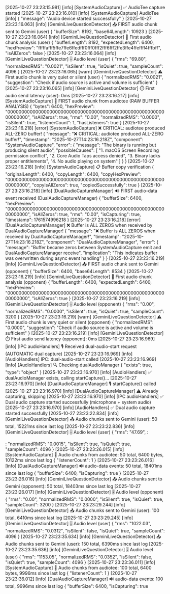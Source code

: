 [2025-10-27 23:23:15.981] [info]  [SystemAudioCapture] ✅ AudioTee capture started
[2025-10-27 23:23:16.010] [info]  [SystemAudioCapture] AudioTee [info] {
  "message": "Audio device started successfully"
}
[2025-10-27 23:23:16.063] [info]  [GeminiLiveQuestionDetector] 📤 FIRST audio chunk sent to Gemini (user) {
  "bufferSize": 8192,
  "base64Length": 10923
}
[2025-10-27 23:23:16.064] [info]  [GeminiLiveQuestionDetector] 🔬 First audio chunk analysis (user) {
  "bufferLength": 8192,
  "expectedLength": 6400,
  "hexPreview": "fffffafff5ffe7ffe6ffedfff0fff0fff2fff6fff2ffe3ffe4ffeffff4fffbff",
  "isAllZeros": false
}
[2025-10-27 23:23:16.064] [info]  [GeminiLiveQuestionDetector] 🎚️ Audio level (user) {
  "rms": "69.80",
  "normalizedRMS": "0.0021",
  "isSilent": true,
  "isQuiet": true,
  "sampleCount": 4096
}
[2025-10-27 23:23:16.065] [warn]  [GeminiLiveQuestionDetector] ⚠️ First audio chunk is very quiet or silent (user) {
  "normalizedRMS": "0.0021",
  "suggestion": "Check if audio source is active and volume is sufficient"
}
[2025-10-27 23:23:16.065] [info]  [GeminiLiveQuestionDetector] ⏱️ First audio send latency (user): 0ms
[2025-10-27 23:23:16.217] [info]  [SystemAudioCapture] 🎵 FIRST audio chunk from audiotee (RAW BUFFER ANALYSIS) {
  "bytes": 6400,
  "hexPreview": "0000000000000000000000000000000000000000000000000000000000000000",
  "isAllZeros": true,
  "rms": "0.00",
  "normalizedRMS": "0.0000",
  "isSilent": true,
  "listenerCount": 1,
  "hasListeners": true
}
[2025-10-27 23:23:16.218] [error] [SystemAudioCapture] ❌ CRITICAL: audiotee produced ALL-ZERO buffer! {
  "message": "❌ CRITICAL: audiotee produced ALL-ZERO buffer!",
  "timestamp": "2025-10-27T14:23:16.218Z",
  "component": "SystemAudioCapture",
  "error": {
    "message": "The binary is running but producing silent audio",
    "possibleCauses": [
      "1. macOS Screen Recording permission conflict",
      "2. Core Audio Taps access denied",
      "3. Binary lacks proper entitlements",
      "4. No audio playing on system"
    ]
  }
}
[2025-10-27 23:23:16.218] [info]  [SystemAudioCapture] 📋 Buffer copy verification {
  "originalLength": 6400,
  "copyLength": 6400,
  "copyHexPreview": "0000000000000000000000000000000000000000000000000000000000000000",
  "copyIsAllZeros": true,
  "copiedSuccessfully": true
}
[2025-10-27 23:23:16.218] [info]  [DualAudioCaptureManager] 🔊 FIRST audio-data event received (DualAudioCaptureManager) {
  "bufferSize": 6400,
  "hexPreview": "0000000000000000000000000000000000000000000000000000000000000000",
  "isAllZeros": true,
  "rms": "0.00",
  "isCapturing": true,
  "timestamp": 1761574996218
}
[2025-10-27 23:23:16.218] [error] [DualAudioCaptureManager] ❌ Buffer is ALL ZEROS when received by DualAudioCaptureManager! {
  "message": "❌ Buffer is ALL ZEROS when received by DualAudioCaptureManager!",
  "timestamp": "2025-10-27T14:23:16.218Z",
  "component": "DualAudioCaptureManager",
  "error": {
    "message": "Buffer became zeros between SystemAudioCapture emit and DualAudioCaptureManager receive",
    "implication": "This indicates buffer was overwritten during async event handling"
  }
}
[2025-10-27 23:23:16.219] [info]  [GeminiLiveQuestionDetector] 📤 FIRST audio chunk sent to Gemini (opponent) {
  "bufferSize": 6400,
  "base64Length": 8534
}
[2025-10-27 23:23:16.219] [info]  [GeminiLiveQuestionDetector] 🔬 First audio chunk analysis (opponent) {
  "bufferLength": 6400,
  "expectedLength": 6400,
  "hexPreview": "0000000000000000000000000000000000000000000000000000000000000000",
  "isAllZeros": true
}
[2025-10-27 23:23:16.219] [info]  [GeminiLiveQuestionDetector] 🎚️ Audio level (opponent) {
  "rms": "0.00",
  "normalizedRMS": "0.0000",
  "isSilent": true,
  "isQuiet": true,
  "sampleCount": 3200
}
[2025-10-27 23:23:16.219] [warn]  [GeminiLiveQuestionDetector] ⚠️ First audio chunk is very quiet or silent (opponent) {
  "normalizedRMS": "0.0000",
  "suggestion": "Check if audio source is active and volume is sufficient"
}
[2025-10-27 23:23:16.219] [info]  [GeminiLiveQuestionDetector] ⏱️ First audio send latency (opponent): 0ms
[2025-10-27 23:23:16.969] [info]  [IPC audioHandlers] 🎙️  Received dual-audio-start request (AUTOMATIC dual capture)
[2025-10-27 23:23:16.969] [info]  [AudioHandlers] IPC: dual-audio-start called
[2025-10-27 23:23:16.969] [info]  [AudioHandlers] 🔍 Checking dualAudioManager {
  "exists": true,
  "type": "object"
}
[2025-10-27 23:23:16.970] [info]  [AudioHandlers] ✅ dualAudioManager exists, calling startCapture()...
[2025-10-27 23:23:16.970] [info]  [DualAudioCaptureManager] 🎙️ startCapture() called
[2025-10-27 23:23:16.970] [info]  [DualAudioCaptureManager] ⚠️ Already capturing, skipping
[2025-10-27 23:23:16.970] [info]  [IPC audioHandlers] ✅ Dual audio capture started successfully (microphone + system audio)
[2025-10-27 23:23:16.970] [info]  [AudioHandlers] ✅ Dual audio capture started successfully
[2025-10-27 23:23:22.834] [info]  [GeminiLiveQuestionDetector] 📤 Audio chunks sent to Gemini (user): 50 total, 15221ms since last log
[2025-10-27 23:23:22.836] [info]  [GeminiLiveQuestionDetector] 🎚️ Audio level (user) {
  "rms": "47.69",
:

:
  "normalizedRMS": "0.0015",
  "isSilent": true,
  "isQuiet": true,
  "sampleCount": 4096
}
[2025-10-27 23:23:26.015] [info]  [SystemAudioCapture] 🎵 Audio chunks from audiotee: 50 total, 6400 bytes, 10122ms since last log {
  "listenerCount": 1
}
[2025-10-27 23:23:26.016] [info]  [DualAudioCaptureManager] 🔊 audio-data events: 50 total, 18401ms since last log {
  "bufferSize": 6400,
  "isCapturing": true
}
[2025-10-27 23:23:26.016] [info]  [GeminiLiveQuestionDetector] 📤 Audio chunks sent to Gemini (opponent): 50 total, 18403ms since last log
[2025-10-27 23:23:26.017] [info]  [GeminiLiveQuestionDetector] 🎚️ Audio level (opponent) {
  "rms": "0.00",
  "normalizedRMS": "0.0000",
  "isSilent": true,
  "isQuiet": true,
  "sampleCount": 3200
}
[2025-10-27 23:23:29.244] [info]  [GeminiLiveQuestionDetector] 📤 Audio chunks sent to Gemini (user): 100 total, 6410ms since last log
[2025-10-27 23:23:29.245] [info]  [GeminiLiveQuestionDetector] 🎚️ Audio level (user) {
  "rms": "1022.03",
  "normalizedRMS": "0.0312",
  "isSilent": false,
  "isQuiet": true,
  "sampleCount": 4096
}
[2025-10-27 23:23:35.634] [info]  [GeminiLiveQuestionDetector] 📤 Audio chunks sent to Gemini (user): 150 total, 6390ms since last log
[2025-10-27 23:23:35.636] [info]  [GeminiLiveQuestionDetector] 🎚️ Audio level (user) {
  "rms": "1153.05",
  "normalizedRMS": "0.0352",
  "isSilent": false,
  "isQuiet": true,
  "sampleCount": 4096
}
[2025-10-27 23:23:36.011] [info]  [SystemAudioCapture] 🎵 Audio chunks from audiotee: 100 total, 6400 bytes, 9996ms since last log {
  "listenerCount": 1
}
[2025-10-27 23:23:36.012] [info]  [DualAudioCaptureManager] 🔊 audio-data events: 100 total, 9996ms since last log {
  "bufferSize": 6400,
  "isCapturing": true
